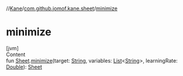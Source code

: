 //[Kane](../index.md)/[com.github.jomof.kane.sheet](index.md)/[minimize](minimize.md)



# minimize  
[jvm]  
Content  
fun [Sheet](-sheet/index.md).[minimize](minimize.md)(target: [String](https://kotlinlang.org/api/latest/jvm/stdlib/kotlin/-string/index.html), variables: [List](https://kotlinlang.org/api/latest/jvm/stdlib/kotlin.collections/-list/index.html)<[String](https://kotlinlang.org/api/latest/jvm/stdlib/kotlin/-string/index.html)>, learningRate: [Double](https://kotlinlang.org/api/latest/jvm/stdlib/kotlin/-double/index.html)): [Sheet](-sheet/index.md)  



